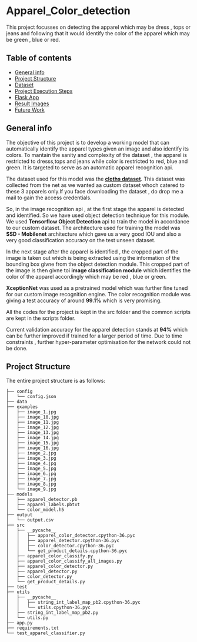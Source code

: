 # Apparel_Color_detection
This project focusses on detecting the apparel which may be dress , tops or jeans and following that it would identify the color of the apparel which may be green , blue or red. 

## Table of contents
* [General info](#general-info)
* [Project Structure](#project_str)
* [Dataset](#data)
* [Project Execution Steps](#project)
* [Flask App](#flask)
* [Result Images](#images)
* [Future Work](#future)

<a name="general-info"></a>
## General info
The objective of this project is to develop a working model that can automatically identify the apparel types given an image and also identify its colors. To mantain the sanity and complexity of the dataset , the apparel is restricted to dresss,tops and jeans while color is restricted to red, blue and green. It is targeted to serve as an automatic apparel recognition api.


The dataset used for this model was the **[cloths dataset](https://drive.google.com/open?id=1aj-umzIq9ujQTGnUae__MVgwjTWxviSP)**. This dataset was collected from the net as we wanted aa custom dataset whoch catered to these 3 apparels only.If you face downloading the dataset , do drop me a mail to gain the access credentials.

So, in the image recognition api , at the first stage the apparel is detected and identified. So we have used object detection technique for this module. We used **Tensorflow Object Detection** api to train the model in accordance to our custom dataset. The architecture used for training the model was **SSD - Mobilenet** architecture which gave us a very good IOU and also a very good classification accuracy on the test unseen dataset.

In the next stage after the apparel is identified , the cropped part of the image is taken out which is being extracted using the information of the bounding box givne from the object detection module. This cropped part of the image is then givne toi **image classification module** which identifies the color of the apparel accordingly which may be red , blue or green.

**XceptionNet** was used as a pretrained model which was further fine tuned for our custom image recognition engine. The color recognition module was giving a test accuracy of around **99.1%** which is very promising.

All the codes for the project is kept in the src folder and the common scripts are kept in the scripts folder.

Current validation accuracy for the apparel detection stands at **94%** which can be further improved if trained for a larger period of time. Due to time constraints , further hyper-parameter optimisation for the network could not be done.


<a name="project_str"></a>
## Project Structure

The entire project structure is as follows:

```
├── config
│   └── config.json
├── data
├── examples
│   ├── image_1.jpg
│   ├── image_10.jpg
│   ├── image_11.jpg
│   ├── image_12.jpg
│   ├── image_13.jpg
│   ├── image_14.jpg
│   ├── image_15.jpg
│   ├── image_16.jpg
│   ├── image_2.jpg
│   ├── image_3.jpg
│   ├── image_4.jpg
│   ├── image_5.jpg
│   ├── image_6.jpg
│   ├── image_7.jpg
│   ├── image_8.jpg
│   └── image_9.jpg
├── models
│   ├── apparel_detector.pb
│   ├── apparel_labels.pbtxt
│   └── color_model.h5
├── output
│   └── output.csv
├── src
│   ├── __pycache__
│   │   ├── apparel_color_detector.cpython-36.pyc
│   │   ├── apparel_detector.cpython-36.pyc
│   │   ├── color_detector.cpython-36.pyc
│   │   └── get_product_details.cpython-36.pyc
│   ├── apparel_color_classify.py
│   ├── apparel_color_classify_all_images.py
│   ├── apparel_color_detector.py
│   ├── apparel_detector.py
│   ├── color_detector.py
│   └── get_product_details.py
├── test
├── utils
│   ├── __pycache__
│   │   ├── string_int_label_map_pb2.cpython-36.pyc
│   │   └── utils.cpython-36.pyc
│   ├── string_int_label_map_pb2.py
│   └── utils.py
├── app.py
├── requirements.txt
└── test_apparel_classifier.py

```

